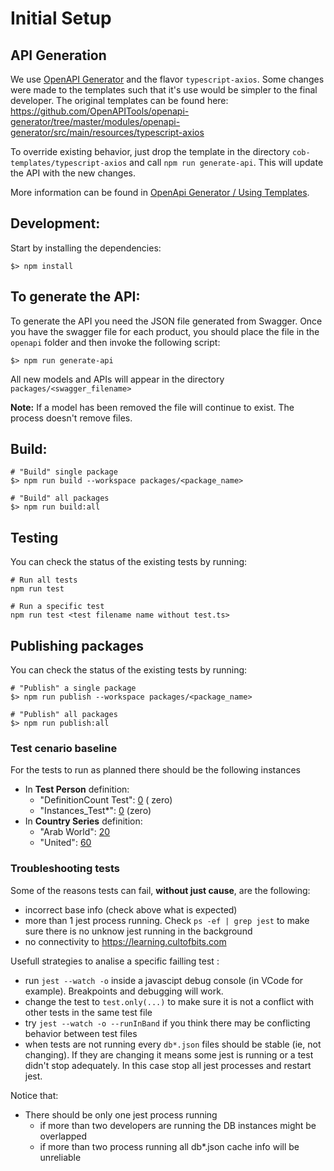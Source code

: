 # Initial Setup

## API Generation

We use [OpenAPI Generator](https://openapi-generator.tech/) and the flavor `typescript-axios`. Some changes were made to the templates such that it's use would be simpler to the final developer. 
The original templates can be found here: https://github.com/OpenAPITools/openapi-generator/tree/master/modules/openapi-generator/src/main/resources/typescript-axios

To override existing behavior, just drop the template in the directory `cob-templates/typescript-axios` and call `npm run generate-api`. This will update the API with the new changes.

More information can be found in [OpenApi Generator / Using Templates](https://openapi-generator.tech/docs/templating). 

## Development:

Start by installing the dependencies:

```shell
$> npm install
```

## To generate the API:

To generate the API you need the JSON file generated from Swagger. Once you have the swagger file for each product, you should place the file in the `openapi` folder and then invoke the following script:

```shell
$> npm run generate-api
```

All new models and APIs will appear in the directory `packages/<swagger_filename>`

**Note:** If a model has been removed the file will continue to exist. The process doesn't remove files. 

## Build:

```shell
# "Build" single package 
$> npm run build --workspace packages/<package_name>

# "Build" all packages 
$> npm run build:all
```

## Testing

You can check the status of the existing tests by running:

```shell
# Run all tests
npm run test

# Run a specific test
npm run test <test filename name without test.ts>
```

## Publishing packages

You can check the status of the existing tests by running:

```shell
# "Publish" a single package 
$> npm run publish --workspace packages/<package_name> 

# "Publish" all packages 
$> npm run publish:all
```

### Test cenario baseline

For the tests to run as planned there should be the following instances

- In **Test Person** definition:
  - "DefinitionCount Test": [0](https://learning.cultofbits.com/recordm/#/definitions/6/q="DefinitionCount%20Test") (
    zero)
  - "Instances_Test*": [0](https://learning.cultofbits.com/recordm/#/definitions/6/q=Instances_Test*) (zero)
- In **Country Series** definition:
  - "Arab World": [20](https://learning.cultofbits.com/recordm/#/definitions/2/q="Arab%20World")
  - "United": [60](https://learning.cultofbits.com/recordm/#/definitions/2/q="United")

### Troubleshooting tests

Some of the reasons tests can fail, **without just cause**, are the following:

- incorrect base info (check above what is expected)
- more than 1 jest process running. Check `ps -ef | grep jest` to make sure there is no unknow jest running in the
  background
- no connectivity to https://learning.cultofbits.com

Usefull strategies to analise a specific failling test :

- run `jest --watch -o` inside a javascipt debug console (in VCode for example). Breakpoints and debugging will work.
- change the test to `test.only(...)` to make sure it is not a conflict with other tests in the same test file
- try `jest --watch -o --runInBand` if you think there may be conflicting behavior between test files
- when tests are not running every `db*.json` files should be stable (ie, not changing). If they are changing it means
  some jest is running or a test didn't stop adequately. In this case stop all jest processes and restart jest.

Notice that:

- There should be only one jest process running
  - if more than two developers are running the DB instances might be overlapped
  - if more than two process running all db\*.json cache info will be unreliable

